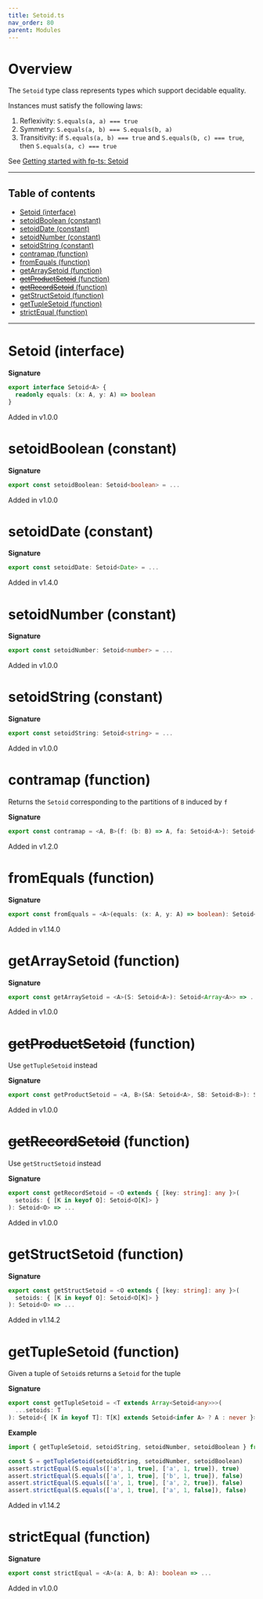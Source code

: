 ```yaml
---
title: Setoid.ts
nav_order: 80
parent: Modules
---
```


# Overview

The `Setoid` type class represents types which support decidable equality.

Instances must satisfy the following laws:

1. Reflexivity: `S.equals(a, a) === true`
2. Symmetry: `S.equals(a, b) === S.equals(b, a)`
3. Transitivity: if `S.equals(a, b) === true` and `S.equals(b, c) === true`, then `S.equals(a, c) === true`

See [Getting started with fp-ts: Setoid](https://dev.to/gcanti/getting-started-with-fp-ts-setoid-39f3)

---

<h2 class="text-delta">Table of contents</h2>

- [Setoid (interface)](#setoid-interface)
- [setoidBoolean (constant)](#setoidboolean-constant)
- [setoidDate (constant)](#setoiddate-constant)
- [setoidNumber (constant)](#setoidnumber-constant)
- [setoidString (constant)](#setoidstring-constant)
- [contramap (function)](#contramap-function)
- [fromEquals (function)](#fromequals-function)
- [getArraySetoid (function)](#getarraysetoid-function)
- [~~getProductSetoid~~ (function)](#getproductsetoid-function)
- [~~getRecordSetoid~~ (function)](#getrecordsetoid-function)
- [getStructSetoid (function)](#getstructsetoid-function)
- [getTupleSetoid (function)](#gettuplesetoid-function)
- [strictEqual (function)](#strictequal-function)

---

# Setoid (interface)

**Signature**

```ts
export interface Setoid<A> {
  readonly equals: (x: A, y: A) => boolean
}
```

Added in v1.0.0

# setoidBoolean (constant)

**Signature**

```ts
export const setoidBoolean: Setoid<boolean> = ...
```

Added in v1.0.0

# setoidDate (constant)

**Signature**

```ts
export const setoidDate: Setoid<Date> = ...
```

Added in v1.4.0

# setoidNumber (constant)

**Signature**

```ts
export const setoidNumber: Setoid<number> = ...
```

Added in v1.0.0

# setoidString (constant)

**Signature**

```ts
export const setoidString: Setoid<string> = ...
```

Added in v1.0.0

# contramap (function)

Returns the `Setoid` corresponding to the partitions of `B` induced by `f`

**Signature**

```ts
export const contramap = <A, B>(f: (b: B) => A, fa: Setoid<A>): Setoid<B> => ...
```

Added in v1.2.0

# fromEquals (function)

**Signature**

```ts
export const fromEquals = <A>(equals: (x: A, y: A) => boolean): Setoid<A> => ...
```

Added in v1.14.0

# getArraySetoid (function)

**Signature**

```ts
export const getArraySetoid = <A>(S: Setoid<A>): Setoid<Array<A>> => ...
```

Added in v1.0.0

# ~~getProductSetoid~~ (function)

Use `getTupleSetoid` instead

**Signature**

```ts
export const getProductSetoid = <A, B>(SA: Setoid<A>, SB: Setoid<B>): Setoid<[A, B]> => ...
```

Added in v1.0.0

# ~~getRecordSetoid~~ (function)

Use `getStructSetoid` instead

**Signature**

```ts
export const getRecordSetoid = <O extends { [key: string]: any }>(
  setoids: { [K in keyof O]: Setoid<O[K]> }
): Setoid<O> => ...
```

Added in v1.0.0

# getStructSetoid (function)

**Signature**

```ts
export const getStructSetoid = <O extends { [key: string]: any }>(
  setoids: { [K in keyof O]: Setoid<O[K]> }
): Setoid<O> => ...
```

Added in v1.14.2

# getTupleSetoid (function)

Given a tuple of `Setoid`s returns a `Setoid` for the tuple

**Signature**

```ts
export const getTupleSetoid = <T extends Array<Setoid<any>>>(
  ...setoids: T
): Setoid<{ [K in keyof T]: T[K] extends Setoid<infer A> ? A : never }> => ...
```

**Example**

```ts
import { getTupleSetoid, setoidString, setoidNumber, setoidBoolean } from 'fp-ts/lib/Setoid'

const S = getTupleSetoid(setoidString, setoidNumber, setoidBoolean)
assert.strictEqual(S.equals(['a', 1, true], ['a', 1, true]), true)
assert.strictEqual(S.equals(['a', 1, true], ['b', 1, true]), false)
assert.strictEqual(S.equals(['a', 1, true], ['a', 2, true]), false)
assert.strictEqual(S.equals(['a', 1, true], ['a', 1, false]), false)
```

Added in v1.14.2

# strictEqual (function)

**Signature**

```ts
export const strictEqual = <A>(a: A, b: A): boolean => ...
```

Added in v1.0.0
